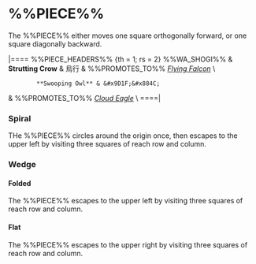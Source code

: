 # %%PIECE%%

The %%PIECE%% either moves one square orthogonally forward, or
one square diagonally backward.

|====
%%PIECE_HEADERS%%
  {th = 1; rs = 2}
            %%WA_SHOGI%%
&           **Strutting Crow** & &#x70CF;&#x884C;
&           %%PROMOTES_TO%% [*Flying Falcon*](flying_falcon.html) \\
  
            **Swooping Owl** & &#x9D1F;&#x884C;
&           %%PROMOTES_TO%% [*Cloud Eagle*](cloud_eagle.html) \\
====|

### Spiral

THe %%PIECE%% circles around the origin once, then escapes to the
upper left by visiting three squares of reach row and column.

### Wedge

#### Folded

The %%PIECE%% escapes to the upper left by visiting three squares of reach
row and column.

#### Flat

The %%PIECE%% escapes to the upper right by visiting three squares of reach
row and column.
